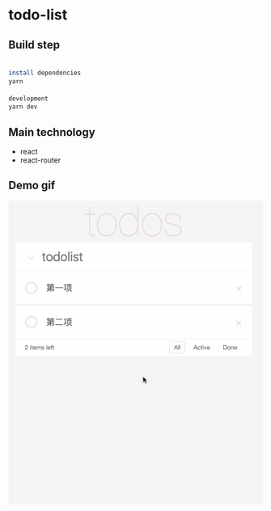 # todo-list

## Build step
``` bash

install dependencies
yarn

development
yarn dev

```

## Main technology

- react
- react-router

## Demo gif

![demo](./todolist.gif "demo")